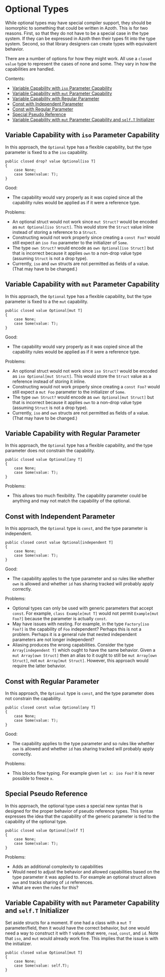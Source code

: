 # Optional Types

While optional types may have special compiler support, they should be isomorphic to something that
could be written in Azoth. This is for two reasons. First, so that they do not have to be a special
case in the type system. If they can be expressed in Azoth then their types fit into the type
system. Second, so that library designers can create types with equivalent behavior.

There are a number of options for how they might work. All use a `closed value` type to represent
the cases of none and some. They vary in how the capabilities are handled.

Contents:

* [Variable Capability with `iso` Parameter Capability](#variable-capability-with-iso-parameter-capability)
* [Variable Capability with `mut` Parameter Capability](#variable-capability-with-mut-parameter-capability)
* [Variable Capability with Regular Parameter](#variable-capability-with-regular-parameter)
* [Const with Independent Parameter](#const-with-independent-parameter)
* [Const with Regular Parameter](#const-with-regular-parameter)
* [Special Pseudo Reference](#special-pseudo-reference)
* [Variable Capability with `mut` Parameter Capability and `self.T` Initializer](#variable-capability-with-mut-parameter-capability-and-selft-initializer)

## Variable Capability with `iso` Parameter Capability

In this approach, the `Optional` type has a flexible capability, but the type parameter is fixed to
a the `iso` capability.

```azoth
public closed drop? value Optional[iso T]
{
    case None;
    case Some(value: T);
}
```

Good:

* The capability would vary properly as it was copied since all the capability rules would be
  applied as if it were a reference type.

Problems:

* An optional struct would not work since `mut Struct?` would be encoded as `mut Optional[iso
  Struct]`. This would store the `Struct` value inline instead of storing a reference to a `Struct`.
* Constructing would not work properly since creating a `const Foo?` would still expect an `iso Foo`
  parameter to the initializer of `Some`.
* The type `own Struct?` would encode as `own Optional[iso Struct]` but that is incorrect because it
  applies `own` to a non-drop value type (assuming `Struct` is not a drop type).
* Currently, `iso` and `own` structs are not permitted as fields of a value. (That may have to be
  changed.)

## Variable Capability with `mut` Parameter Capability

In this approach, the `Optional` type has a flexible capability, but the type parameter is fixed to
a the `mut` capability.

```azoth
public closed value Optional[mut T]
{
    case None;
    case Some(value: T);
}
```

Good:

* The capability would vary properly as it was copied since all the capability rules would be
  applied as if it were a reference type.

Problems:

* An optional struct would not work since `iso Struct?` would be encoded as `iso Optional[mut
  Struct]`. This would store the `Struct` value as a reference instead of storing it inline.
* Constructing would not work properly since creating a `const Foo?` would still expect a `mut Foo`
  parameter to the initializer of `Some`.
* The type `own Struct?` would encode as `own Optional[mut Struct]` but that is incorrect because it
  applies `own` to a non-drop value type (assuming `Struct` is not a drop type).
* Currently, `iso` and `own` structs are not permitted as fields of a value. (That may have to be
  changed.)

## Variable Capability with Regular Parameter

In this approach, the `Optional` type has a flexible capability, and the type parameter does not
constrain the capability.

```azoth
public closed value Optional[any T]
{
    case None;
    case Some(value: T);
}
```

Problems:

* This allows too much flexibility. The capability parameter could be anything and may not match the capability of the optional.

## Const with Independent Parameter

In this approach, the `Optional` type is `const`, and the type parameter is independent.

```azoth
public closed const value Optional[independent T]
{
    case None;
    case Some(value: T);
}
```

Good:

* The capability applies to the type parameter and so rules like whether `own` is allowed and
  whether `id` has sharing tracked will probably apply correctly.

Problems:

* Optional types can only be used with generic parameters that accept `const`. For example, `class
 Example[mut T]` would not permit `Example[mut Foo?]` because the parameter is actually `const`.
* May have issues with nesting. For example, in the type `Factory[iso Foo?]` is the capability of
  `Foo` independent? Perhaps this is not a problem. Perhaps it is a general rule that nested
  independent parameters are not longer independent?
* Aliasing produces the wrong capabilities. Consider the type `Array[independent T]` which ought to
  have the same behavior. Given a `mut Array[own Struct]` then an alias to it ought to still be `mut
  Array[own Struct]`, not `mut Array[mut Struct]`. However, this approach would require the latter
  behavior.

## Const with Regular Parameter

In this approach, the `Optional` type is `const`, and the type parameter does not constrain the
capability.

```azoth
public closed const value Optional[any T]
{
    case None;
    case Some(value: T);
}
```

Good:

* The capability applies to the type parameter and so rules like whether `own` is allowed and
  whether `id` has sharing tracked will probably apply correctly.

Problems:

* This blocks flow typing. For example given `let x: iso Foo?` it is never possible to freeze `x`.

## Special Pseudo Reference

In this approach, the optional type uses a special new syntax that is designed for the proper behavior of pseudo reference types. This syntax expresses the idea that the capability of the generic parameter is tied to the capability of the optional type.

```azoth
public closed value Optional[self T]
{
    case None;
    case Some(value: T);
}
```

Problems:

* Adds an additional complexity to capabilities
* Would need to adjust the behavior and allowed capabilities based on the type parameter it was
  applied to. For example an optional struct allows `own` and tracks sharing of `id` references.
* What are even the rules for this?

## Variable Capability with `mut` Parameter Capability and `self.T` Initializer

Set aside structs for a moment. If one had a class with a `mut T` parameter/field, then it would
have the correct behavior, but one would need a way to construct it with `T` values that were,
`read`, `const`, and `id`. Note that `iso`, and `mut` would already work fine. This implies that the
issue is with the initializer.

```azoth
public closed value Optional[mut T]
{
    case None;
    case Some(value: self.T);
}
```
